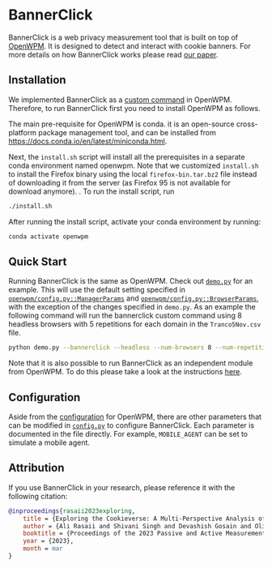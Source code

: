 
BannerClick
=======

BannerClick is a web privacy measurement tool that is built on top of [OpenWPM](https://github.com/openwpm/OpenWPM).
It is designed to detect and interact with cookie banners.
For more details on how BannerClick works please read [our paper](https://bannerclick.github.io/).


Installation
------------

We implemented BannerClick as a [custom command](https://github.com/openwpm/OpenWPM/blob/master/custom_command.py) in OpenWPM. Therefore, to run BannerClick first you need to install OpenWPM as follows.

The main pre-requisite for OpenWPM is conda. it is an open-source cross-platform package management tool, and can be installed from https://docs.conda.io/en/latest/miniconda.html.


Next, the `install.sh` script will install all the prerequisites in a separate conda environment named openwpm. Note that we customized `install.sh` to install the Firefox binary using the local `firefox-bin.tar.bz2` file instead of downloading it from the server (as Firefox 95 is not available for download anymore).
. To run the install script, run

```bash
./install.sh
```

After running the install script, activate your conda environment by running:

```bash
conda activate openwpm
```

Quick Start
-----------

Running BannerClick is the same as OpenWPM. Check out
[`demo.py`](https://github.com/bannerclick/bannerclick/blob/bannerclick_v0.18.0/demo.py) for an example. This will use the default setting specified in
[`openwpm/config.py::ManagerParams`](https://github.com/bannerclick/bannerclick/blob/bannerclick_v0.18.0/openwpm/config.py#L110) and
[`openwpm/config.py::BrowserParams`](https://github.com/bannerclick/bannerclick/blob/bannerclick_v0.18.0/openwpm/config.py#L71), with the exception of the changes
specified in `demo.py`. As an example the following command will run the bannerclick custom command using 8 headless browsers with 5 repetitions for each domain in the `Tranco5Nov.csv` file.

```bash 
python demo.py --bannerclick --headless --num-browsers 8 --num-repetitions 5 ./bannerclick/input-files/Tranco5Nov.csv
```

Note that it is also possible to run BannerClick as an independent module from OpenWPM. To do this please take a look at the instructions [here](https://github.com/bannerclick/bannerclick/tree/bannerclick_v0.18.0/bannerclick#banner-detection-package).

Configuration
-----------

Aside from the [configuration](https://github.com/openwpm/OpenWPM/blob/master/docs/Configuration.md) for OpenWPM, there are other parameters that can be modified in [`config.py`](https://github.com/bannerclick/bannerclick/blob/bannerclick_v0.18.0/bannerclick/config.py) to configure BannerClick. Each parameter is documented in the file directly. For example, `MOBILE_AGENT` can be set to simulate a mobile agent.


Attribution
------------

If you use BannerClick in your research, please reference it with the following citation:

```bibtex
@inproceedings{rasaii2023exploring,
    title = {Exploring the Cookieverse: A Multi-Perspective Analysis of Web Cookies},
    author = {Ali Rasaii and Shivani Singh and Devashish Gosain and Oliver Gasser},
    booktitle = {Proceedings of the 2023 Passive and Active Measurement Conference},
    year = {2023},
    month = mar
}
```
